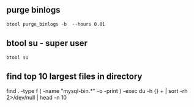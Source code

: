 
## purge binlogs
```markdown
btool purge_binlogs -b  --hours 0.01
```

## btool su - super user
```markdown
btool su
```

## find top 10 largest files in directory
find . -type f \( -name "mysql-bin.*" -o -print \) -exec du -h {} + | sort -rh 2>/dev/null | head -n 10